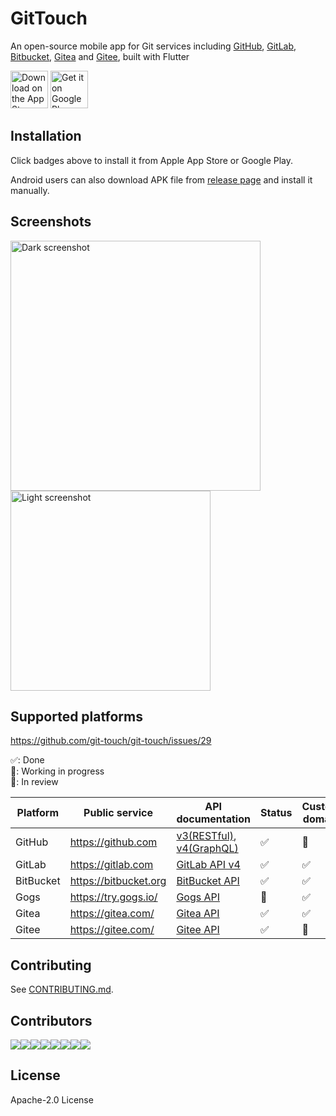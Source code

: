 # GitTouch

An open-source mobile app for Git services including [GitHub](https://github.com/), [GitLab](https://gitlab.com/), [Bitbucket](https://bitbucket.org/), [Gitea](https://gitea.com/) and [Gitee](https://gitee.com/), built with Flutter

<p>
  <a href="https://apps.apple.com/us/app/gittouch/id1452042346?itsct=apps_box&itscg=30200"><img src="https://tools.applemediaservices.com/api/badges/download-on-the-app-store/black/en-US" alt="Download on the App Store" height="60"></a>
  <a href="https://play.google.com/store/apps/details?id=io.github.pd4d10.gittouch"><img alt="Get it on Google Play" title="Google Play" src="https://raw.githubusercontent.com/pd4d10/git-touch/main/assets/google-play-badge.png" height="60" /></a>
</p>

## Installation

Click badges above to install it from Apple App Store or Google Play.

Android users can also download APK file from [release page](https://github.com/pd4d10/git-touch/releases) and install it manually.

## Screenshots

<p>
  <img src="https://raw.githubusercontent.com/pd4d10/git-touch/main/assets/screenshot-dark.png" alt="Dark screenshot" width="400" /><img src="https://raw.githubusercontent.com/pd4d10/git-touch/main/assets/screenshot-light.png" alt="Light screenshot" width="320" />
</p>

## Supported platforms

https://github.com/git-touch/git-touch/issues/29

✅: Done\
🚧: Working in progress\
💬: In review

| Platform | Public service | API documentation | Status | Custom domain |
| --- | --- | --- | --- | --- |
| GitHub | https://github.com | [v3(RESTful)](https://developer.github.com/v3/), [v4(GraphQL)](https://developer.github.com/v4/) | ✅ | 💬 |
| GitLab | https://gitlab.com | [GitLab API v4](https://docs.gitlab.com/ee/api/) | ✅ | ✅ |
| BitBucket | https://bitbucket.org | [BitBucket API](https://developer.atlassian.com/bitbucket/api/2/reference) | ✅ | ✅ |
| Gogs | https://try.gogs.io/ | [Gogs API](https://github.com/gogs/docs-api) | 🚧 | ✅ |
| Gitea | https://gitea.com/ | [Gitea API](https://try.gitea.io/api/swagger#/) | ✅ | ✅ |
| Gitee | https://gitee.com/ | [Gitee API](https://gitee.com/api/v5/swagger) | ✅ | 💬 |

## Contributing

See [CONTRIBUTING.md](./CONTRIBUTING.md).

## Contributors

[![](https://sourcerer.io/fame/pd4d10/pd4d10/git-touch/images/0)![](https://sourcerer.io/fame/pd4d10/pd4d10/git-touch/images/1)![](https://sourcerer.io/fame/pd4d10/pd4d10/git-touch/images/2)![](https://sourcerer.io/fame/pd4d10/pd4d10/git-touch/images/3)![](https://sourcerer.io/fame/pd4d10/pd4d10/git-touch/images/4)![](https://sourcerer.io/fame/pd4d10/pd4d10/git-touch/images/5)![](https://sourcerer.io/fame/pd4d10/pd4d10/git-touch/images/6)![](https://sourcerer.io/fame/pd4d10/pd4d10/git-touch/images/7)](https://github.com/pd4d10/git-touch/graphs/contributors)

## License

Apache-2.0 License

